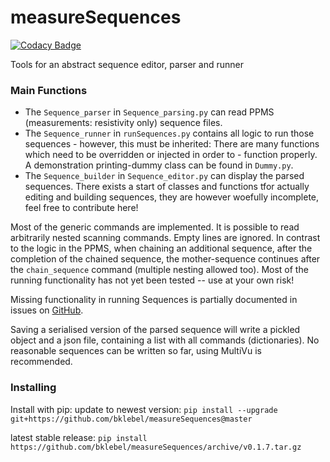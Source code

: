 # measureSequences

[![Codacy Badge](https://api.codacy.com/project/badge/Grade/ba794e9427f0457696a2861f39e04786)](https://app.codacy.com/app/bklebel/measureSequences?utm_source=github.com&utm_medium=referral&utm_content=bklebel/measureSequences&utm_campaign=Badge_Grade_Dashboard)

Tools for an abstract sequence editor, parser and runner

### Main Functions
-   The `Sequence_parser` in `Sequence_parsing.py` can read PPMS (measurements: resistivity only) sequence files. 
-   The `Sequence_runner` in `runSequences.py` contains all logic to run those sequences - however, this must be inherited: There are many functions which need to be overridden or injected in order to - function properly. A demonstration printing-dummy class can be found in `Dummy.py`. 
-   The `Sequence_builder` in `Sequence_editor.py` can display the parsed sequences. There exists a start of classes and functions tfor actually editing and building sequences, they are however woefully incomplete, feel free to contribute here!

Most of the generic commands are implemented. It is possible to read arbitrarily nested scanning commands. Empty lines are ignored. In contrast to the logic in the PPMS, when chaining an additional sequence, after the completion of the chained sequence, the mother-sequence continues after the `chain_sequence` command (multiple nesting allowed too). 
Most of the running functionality has not yet been tested -- use at your own risk! 

Missing functionality in running Sequences is partially documented in issues on [GitHub](https://github.com/bklebel/measureSequences). 

Saving a serialised version of the parsed sequence will write a pickled object and a json file, containing a list with all commands (dictionaries). No reasonable sequences can be written so far, using MultiVu is recommended.

### Installing

Install with pip: 
update to newest version:
`pip install --upgrade git+https://github.com/bklebel/measureSequences@master`

latest stable release: 
`pip install https://github.com/bklebel/measureSequences/archive/v0.1.7.tar.gz`
